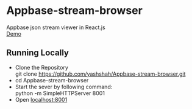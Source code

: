 # Appbase-stream-browser
Appbase json stream viewer in React.js  
[Demo](http://yashshah.github.io/Appbase-stream-browser/)

## Running Locally

- Clone the Repository  
	git clone https://github.com/yashshah/Appbase-stream-browser.git
- cd Appbase-stream-browser 
- Start the sever by following command:  
	python -m SimpleHTTPServer 8001
- Open [localhost:8001](http://localhost:8001)
